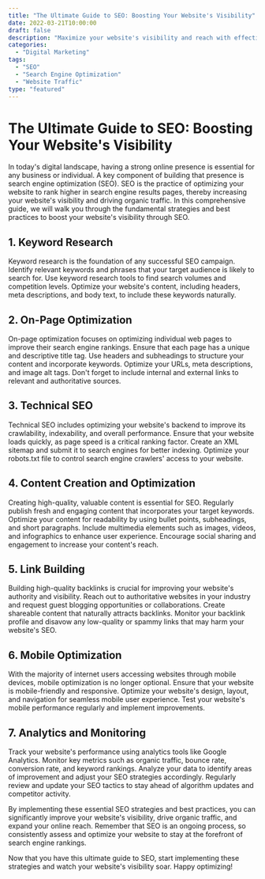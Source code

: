 ```yaml
--- 
title: "The Ultimate Guide to SEO: Boosting Your Website's Visibility"
date: 2022-03-21T10:00:00
draft: false
description: "Maximize your website's visibility and reach with effective SEO strategies."
categories: 
  - "Digital Marketing"
tags: 
  - "SEO"
  - "Search Engine Optimization"
  - "Website Traffic"
type: "featured"
---
```


# The Ultimate Guide to SEO: Boosting Your Website's Visibility

In today's digital landscape, having a strong online presence is essential for any business or individual. A key component of building that presence is search engine optimization (SEO). SEO is the practice of optimizing your website to rank higher in search engine results pages, thereby increasing your website's visibility and driving organic traffic. In this comprehensive guide, we will walk you through the fundamental strategies and best practices to boost your website's visibility through SEO.

## 1. Keyword Research
Keyword research is the foundation of any successful SEO campaign. Identify relevant keywords and phrases that your target audience is likely to search for. Use keyword research tools to find search volumes and competition levels. Optimize your website's content, including headers, meta descriptions, and body text, to include these keywords naturally.

## 2. On-Page Optimization
On-page optimization focuses on optimizing individual web pages to improve their search engine rankings. Ensure that each page has a unique and descriptive title tag. Use headers and subheadings to structure your content and incorporate keywords. Optimize your URLs, meta descriptions, and image alt tags. Don't forget to include internal and external links to relevant and authoritative sources.

## 3. Technical SEO
Technical SEO includes optimizing your website's backend to improve its crawlability, indexability, and overall performance. Ensure that your website loads quickly, as page speed is a critical ranking factor. Create an XML sitemap and submit it to search engines for better indexing. Optimize your robots.txt file to control search engine crawlers' access to your website.

## 4. Content Creation and Optimization
Creating high-quality, valuable content is essential for SEO. Regularly publish fresh and engaging content that incorporates your target keywords. Optimize your content for readability by using bullet points, subheadings, and short paragraphs. Include multimedia elements such as images, videos, and infographics to enhance user experience. Encourage social sharing and engagement to increase your content's reach.

## 5. Link Building
Building high-quality backlinks is crucial for improving your website's authority and visibility. Reach out to authoritative websites in your industry and request guest blogging opportunities or collaborations. Create shareable content that naturally attracts backlinks. Monitor your backlink profile and disavow any low-quality or spammy links that may harm your website's SEO.

## 6. Mobile Optimization
With the majority of internet users accessing websites through mobile devices, mobile optimization is no longer optional. Ensure that your website is mobile-friendly and responsive. Optimize your website's design, layout, and navigation for seamless mobile user experience. Test your website's mobile performance regularly and implement improvements.

## 7. Analytics and Monitoring
Track your website's performance using analytics tools like Google Analytics. Monitor key metrics such as organic traffic, bounce rate, conversion rate, and keyword rankings. Analyze your data to identify areas of improvement and adjust your SEO strategies accordingly. Regularly review and update your SEO tactics to stay ahead of algorithm updates and competitor activity.

By implementing these essential SEO strategies and best practices, you can significantly improve your website's visibility, drive organic traffic, and expand your online reach. Remember that SEO is an ongoing process, so consistently assess and optimize your website to stay at the forefront of search engine rankings.

Now that you have this ultimate guide to SEO, start implementing these strategies and watch your website's visibility soar. Happy optimizing!
